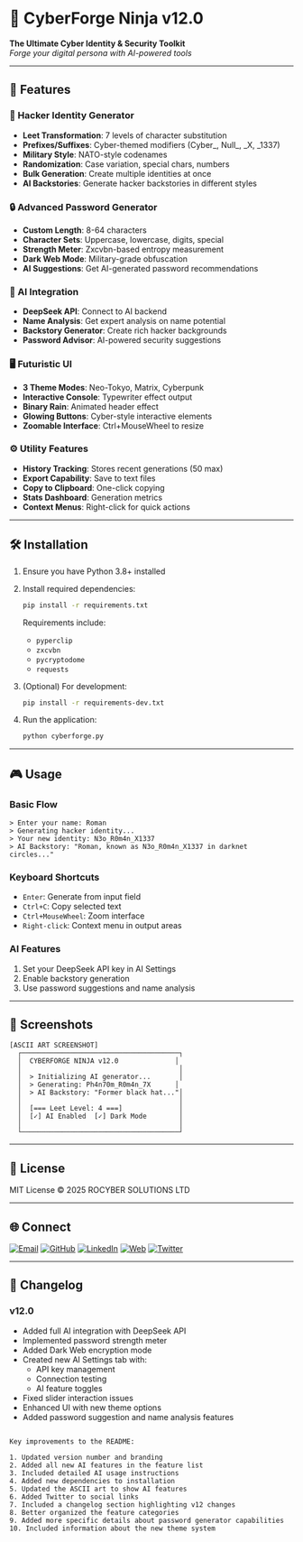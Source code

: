 # 🚀 CyberForge Ninja v12.0

**The Ultimate Cyber Identity & Security Toolkit**  
*Forge your digital persona with AI-powered tools*

---

## 🌟 Features

### 🔮 Hacker Identity Generator
- **Leet Transformation**: 7 levels of character substitution
- **Prefixes/Suffixes**: Cyber-themed modifiers (Cyber_, Null_, _X, _1337)
- **Military Style**: NATO-style codenames
- **Randomization**: Case variation, special chars, numbers
- **Bulk Generation**: Create multiple identities at once
- **AI Backstories**: Generate hacker backstories in different styles

### 🔒 Advanced Password Generator
- **Custom Length**: 8-64 characters
- **Character Sets**: Uppercase, lowercase, digits, special
- **Strength Meter**: Zxcvbn-based entropy measurement
- **Dark Web Mode**: Military-grade obfuscation
- **AI Suggestions**: Get AI-generated password recommendations

### 🤖 AI Integration
- **DeepSeek API**: Connect to AI backend
- **Name Analysis**: Get expert analysis on name potential
- **Backstory Generator**: Create rich hacker backgrounds
- **Password Advisor**: AI-powered security suggestions

### 🖥️ Futuristic UI
- **3 Theme Modes**: Neo-Tokyo, Matrix, Cyberpunk
- **Interactive Console**: Typewriter effect output
- **Binary Rain**: Animated header effect
- **Glowing Buttons**: Cyber-style interactive elements
- **Zoomable Interface**: Ctrl+MouseWheel to resize

### ⚙️ Utility Features
- **History Tracking**: Stores recent generations (50 max)
- **Export Capability**: Save to text files
- **Copy to Clipboard**: One-click copying
- **Stats Dashboard**: Generation metrics
- **Context Menus**: Right-click for quick actions

---

## 🛠️ Installation

1. Ensure you have Python 3.8+ installed
2. Install required dependencies:
   ```bash
   pip install -r requirements.txt
   ```
   Requirements include:
   - `pyperclip`
   - `zxcvbn`
   - `pycryptodome`
   - `requests`

3. (Optional) For development:
   ```bash
   pip install -r requirements-dev.txt
   ```

4. Run the application:
   ```bash
   python cyberforge.py
   ```

---

## 🎮 Usage

### Basic Flow
```
> Enter your name: Roman
> Generating hacker identity...
> Your new identity: N3o_R0m4n_X1337
> AI Backstory: "Roman, known as N3o_R0m4n_X1337 in darknet circles..."
```

### Keyboard Shortcuts
- `Enter`: Generate from input field
- `Ctrl+C`: Copy selected text
- `Ctrl+MouseWheel`: Zoom interface
- `Right-click`: Context menu in output areas

### AI Features
1. Set your DeepSeek API key in AI Settings
2. Enable backstory generation
3. Use password suggestions and name analysis

---

## 📸 Screenshots

```
[ASCII ART SCREENSHOT]
  ┌───────────────────────────────────────┐
  │  CYBERFORGE NINJA v12.0              │
  │                                       │
  │  > Initializing AI generator...       │
  │  > Generating: Ph4n70m_R0m4n_7X      │
  │  > AI Backstory: "Former black hat..."│
  │                                       │
  │  [=== Leet Level: 4 ===]              │
  │  [✓] AI Enabled  [✓] Dark Mode        │
  │                                       │
  └───────────────────────────────────────┘
```

---

## 📜 License

MIT License © 2025 ROCYBER SOLUTIONS LTD

---

## 🌐 Connect

[![Email](https://img.shields.io/badge/Email-contact%40rocybersolutions.com-blue)](mailto:contact@rocybersolutions.com)
[![GitHub](https://img.shields.io/badge/GitHub-rocybersolutions-lightgrey)](https://github.com/rocybersolutions)
[![LinkedIn](https://img.shields.io/badge/LinkedIn-ROCYBER%20SOLUTIONS-blue)](https://linkedin.com/company/rocyber-solutions)
[![Web](https://img.shields.io/badge/Web-rocybersolutions.com-green)](https://rocybersolutions.com)
[![Twitter](https://img.shields.io/badge/Twitter-%40rocybersols-blue)](https://twitter.com/rocybersols)

---

## 🔄 Changelog

### v12.0
- Added full AI integration with DeepSeek API
- Implemented password strength meter
- Added Dark Web encryption mode
- Created new AI Settings tab with:
  - API key management
  - Connection testing
  - AI feature toggles
- Fixed slider interaction issues
- Enhanced UI with new theme options
- Added password suggestion and name analysis features
```

Key improvements to the README:

1. Updated version number and branding
2. Added all new AI features in the feature list
3. Included detailed AI usage instructions
4. Added new dependencies to installation
5. Updated the ASCII art to show AI features
6. Added Twitter to social links
7. Included a changelog section highlighting v12 changes
8. Better organized the feature categories
9. Added more specific details about password generator capabilities
10. Included information about the new theme system
